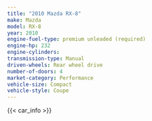 ```yaml
---
title: "2010 Mazda RX-8"
make: Mazda
model: RX-8
year: 2010
engine-fuel-type: premium unleaded (required)
engine-hp: 232
engine-cylinders: 
transmission-type: Manual
driven-wheels: Rear wheel drive
number-of-doors: 4
market-category: Performance
vehicle-size: Compact
vehicle-style: Coupe
---
```


{{< car_info >}}
